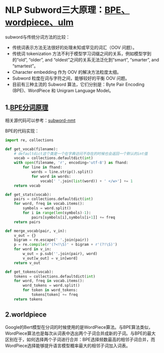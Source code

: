 # NLP Subword三大原理：[BPE、wordpiece、ulm](https://zhuanlan.zhihu.com/p/191648421)

subword与传统分词方法的比较：
* 传统词表示方法无法很好的处理未知或罕见的词汇（OOV 问题）。
* 传统词 tokenization 方法不利于模型学习词缀之间的关系，例如模型学到的“old”, “older”, and “oldest”之间的关系无法泛化到“smart”, “smarter”, and “smartest”。
* Character embedding 作为 OOV 的解决方法粒度太细。
* Subword 粒度在词与字符之间，能够较好的平衡 OOV 问题。
* 目前有三种主流的 Subword 算法，它们分别是：Byte Pair Encoding (BPE)、WordPiece 和 Unigram Language Model。

## 1.[BPE分词原理](https://zhuanlan.zhihu.com/p/448147465)
相关源代码可以参考：[subword-nmt](https://github.com/rsennrich/subword-nmt/tree/master/subword_nmt)

BPE的代码实现：
```python
import re, collections

def get_vocab(filename):
    # defaultdict这个类是一个在字典访问不存在的时候也会返回一个默认的int值
    vocab = collections.defaultdict(int)
    with open(filename, 'r', encoding='utf-8') as fhand:
        for line in fhand:
            words = line.strip().split()
            for word in words:
                vocab[' '.join(list(word)) + ' </w>'] += 1
    return vocab

def get_stats(vocab):
    pairs = collections.defaultdict(int)
    for word, freq in vocab.items():
        symbols = word.split()
        for i in range(len(symbols)-1):
            pairs[symbols[i],symbols[i+1]] += freq
    return pairs

def merge_vocab(pair, v_in):
    v_out = {}
    bigram = re.escape(' '.join(pair))
    p = re.compile(r'(?<!\S)' + bigram + r'(?!\S)')
    for word in v_in:
        w_out = p.sub(''.join(pair), word)
        v_out[w_out] = v_in[word]
    return v_out

def get_tokens(vocab):
    tokens = collections.defaultdict(int)
    for word, freq in vocab.items():
        word_tokens = word.split()
        for token in word_tokens:
            tokens[token] += freq
    return tokens
```

## 2.worldpiece
Google的Bert模型在分词的时候使用的是WordPiece算法。与BPE算法类似，WordPiece算法也是每次从词表中选出两个子词合并成新的子词。与BPE的最大区别在于，如何选择两个子词进行合并：BPE选择频数最高的相邻子词合并，而WordPiece选择能够提升语言模型概率最大的相邻子词加入词表。




